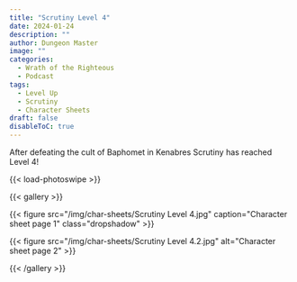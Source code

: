 ```yaml
---
title: "Scrutiny Level 4"
date: 2024-01-24
description: ""
author: Dungeon Master
image: ""
categories:
  - Wrath of the Righteous
  - Podcast
tags:
  - Level Up
  - Scrutiny
  - Character Sheets
draft: false
disableToC: true
---
```


After defeating the cult of Baphomet in Kenabres Scrutiny has reached Level 4!

<!--more-->

{{< load-photoswipe >}}

{{< gallery >}}

{{< figure src="/img/char-sheets/Scrutiny Level 4.jpg" caption="Character sheet page 1" class="dropshadow" >}}

{{< figure src="/img/char-sheets/Scrutiny Level 4.2.jpg" alt="Character sheet page 2" >}}

{{< /gallery >}}